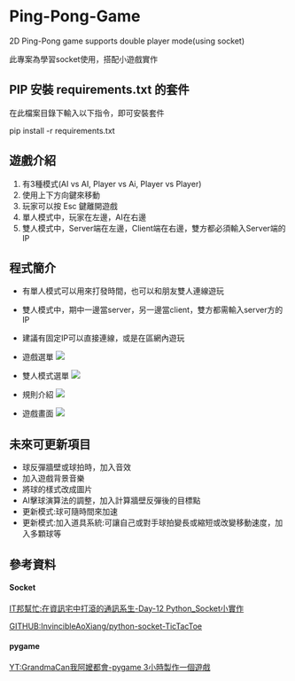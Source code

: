 # Ping-Pong-Game
2D Ping-Pong game supports double player mode(using socket)

此專案為學習socket使用，搭配小遊戲實作

## PIP 安裝 requirements.txt 的套件
在此檔案目錄下輸入以下指令，即可安裝套件

pip install -r requirements.txt

## 遊戲介紹
1. 有3種模式(AI vs AI, Player vs Ai, Player vs Player)
2. 使用上下方向鍵來移動
3. 玩家可以按 Esc 鍵離開遊戲
4. 單人模式中，玩家在左邊，AI在右邊
5. 雙人模式中，Server端在左邊，Client端在右邊，雙方都必須輸入Server端的IP

## 程式簡介
* 有單人模式可以用來打發時間，也可以和朋友雙人連線遊玩
* 雙人模式中，期中一邊當server，另一邊當client，雙方都需輸入server方的IP
* 建議有固定IP可以直接連線，或是在區網內遊玩

* 遊戲選單
![](https://i.imgur.com/7eqs5FR.png)

* 雙人模式選單
![](https://i.imgur.com/SCWk8cE.png)

* 規則介紹
![](https://i.imgur.com/Zz6j9DV.png)

* 遊戲畫面
![](https://i.imgur.com/O5nghiy.png)


## 未來可更新項目
* 球反彈牆壁或球拍時，加入音效
* 加入遊戲背景音樂
* 將球的樣式改成圖片
* AI擊球演算法的調整，加入計算牆壁反彈後的目標點
* 更新模式:球可隨時間來加速
* 更新模式:加入道具系統:可讓自己或對手球拍變長或縮短或改變移動速度，加入多顆球等

## 參考資料
#### Socket
[IT邦幫忙:在資訊宅中打滾的通訊系生-Day-12 Python_Socket小實作](https://ithelp.ithome.com.tw/articles/10205819)

[GITHUB:InvincibleAoXiang/python-socket-TicTacToe](https://github.com/InvincibleAoXiang/python-socket-TicTacToe)

#### pygame
[YT:GrandmaCan我阿嬤都會-pygame 3小時製作一個遊戲](https://www.youtube.com/watch?v=61eX0bFAsYs)
